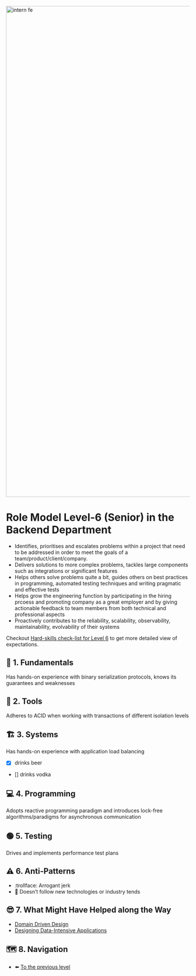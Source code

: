 <img width="1344" alt="intern fe" src="https://user-images.githubusercontent.com/47868427/120193769-76582a00-c225-11eb-933e-838a79fe33a8.png">

# Role Model Level-6 (Senior) in the Backend Department
- Identifies, prioritises and escalates problems within a project that need to be addressed in order to meet the goals of a team/product/client/company.
- Delivers solutions to more complex problems, tackles large components such as integrations or significant features
- Helps others solve problems quite a bit, guides others on best practices in programming, automated testing techniques and writing pragmatic and effective tests
- Helps grow the engineering function by participating in the hiring prcoess and promoting company as a great employer and by giving actionable feedback to team members from both technical and professional aspects
- Proactively contributes to the reliability, scalability, observability, maintainability, evolvability of their systems

Checkout [Hard-skills check-list for Level 6](https://docs.google.com/spreadsheets/d/1Tu1rYjERCJYOxHWOK1qulFuNGsv5ObxORKWsJtqd38s/edit#gid=794128633) to get more detailed view of expectations.

## 🔄 1. Fundamentals
Has hands-on experience with binary serialization protocols, knows its guarantees and weaknesses

## 🧰 2. Tools
Adheres to ACID when working with transactions of different isolation levels

## 🏗️ 3. Systems
Has hands-on experience with application load balancing
- [x] drinks beer
- [] drinks vodka

## 💻 4. Programming
Adopts reactive programming paradigm and introduces lock-free algorithms/paradigms for asynchronous communication

## 🟢 5. Testing
Drives and implements performance test plans

## ⚠️ 6. Anti-Patterns
- :trollface: Arrogant jerk
- :see_no_evil: Doesn’t follow new technologies or industry tends

## 😎 7. What Might Have Helped along the Way
- [Domain Driven Design](https://www.dddcommunity.org/book/evans_2003/)
- [Designing Data-Intensive Applications](https://martin.kleppmann.com/2017/03/27/designing-data-intensive-applications.html)

## 🗺️ 8. Navigation
- ⬅️ [To the previous level](Level%205%20-%20High%20Middle.md)
